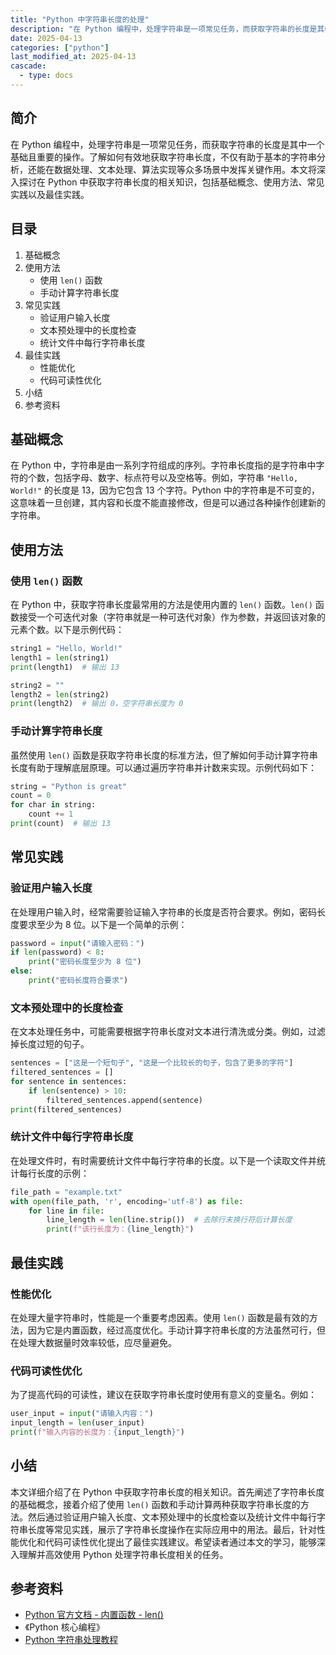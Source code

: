 ```yaml
---
title: "Python 中字符串长度的处理"
description: "在 Python 编程中，处理字符串是一项常见任务，而获取字符串的长度是其中一个基础且重要的操作。了解如何有效地获取字符串长度，不仅有助于基本的字符串分析，还能在数据处理、文本处理、算法实现等众多场景中发挥关键作用。本文将深入探讨在 Python 中获取字符串长度的相关知识，包括基础概念、使用方法、常见实践以及最佳实践。"
date: 2025-04-13
categories: ["python"]
last_modified_at: 2025-04-13
cascade:
  - type: docs
---
```



## 简介
在 Python 编程中，处理字符串是一项常见任务，而获取字符串的长度是其中一个基础且重要的操作。了解如何有效地获取字符串长度，不仅有助于基本的字符串分析，还能在数据处理、文本处理、算法实现等众多场景中发挥关键作用。本文将深入探讨在 Python 中获取字符串长度的相关知识，包括基础概念、使用方法、常见实践以及最佳实践。

<!-- more -->
## 目录
1. 基础概念
2. 使用方法
    - 使用 `len()` 函数
    - 手动计算字符串长度
3. 常见实践
    - 验证用户输入长度
    - 文本预处理中的长度检查
    - 统计文件中每行字符串长度
4. 最佳实践
    - 性能优化
    - 代码可读性优化
5. 小结
6. 参考资料

## 基础概念
在 Python 中，字符串是由一系列字符组成的序列。字符串长度指的是字符串中字符的个数，包括字母、数字、标点符号以及空格等。例如，字符串 `"Hello, World!"` 的长度是 13，因为它包含 13 个字符。Python 中的字符串是不可变的，这意味着一旦创建，其内容和长度不能直接修改，但是可以通过各种操作创建新的字符串。

## 使用方法
### 使用 `len()` 函数
在 Python 中，获取字符串长度最常用的方法是使用内置的 `len()` 函数。`len()` 函数接受一个可迭代对象（字符串就是一种可迭代对象）作为参数，并返回该对象的元素个数。以下是示例代码：

```python
string1 = "Hello, World!"
length1 = len(string1)
print(length1)  # 输出 13

string2 = ""
length2 = len(string2)
print(length2)  # 输出 0，空字符串长度为 0
```

### 手动计算字符串长度
虽然使用 `len()` 函数是获取字符串长度的标准方法，但了解如何手动计算字符串长度有助于理解底层原理。可以通过遍历字符串并计数来实现。示例代码如下：

```python
string = "Python is great"
count = 0
for char in string:
    count += 1
print(count)  # 输出 13
```

## 常见实践
### 验证用户输入长度
在处理用户输入时，经常需要验证输入字符串的长度是否符合要求。例如，密码长度要求至少为 8 位。以下是一个简单的示例：

```python
password = input("请输入密码：")
if len(password) < 8:
    print("密码长度至少为 8 位")
else:
    print("密码长度符合要求")
```

### 文本预处理中的长度检查
在文本处理任务中，可能需要根据字符串长度对文本进行清洗或分类。例如，过滤掉长度过短的句子。

```python
sentences = ["这是一个短句子", "这是一个比较长的句子，包含了更多的字符"]
filtered_sentences = []
for sentence in sentences:
    if len(sentence) > 10:
        filtered_sentences.append(sentence)
print(filtered_sentences)
```

### 统计文件中每行字符串长度
在处理文件时，有时需要统计文件中每行字符串的长度。以下是一个读取文件并统计每行长度的示例：

```python
file_path = "example.txt"
with open(file_path, 'r', encoding='utf-8') as file:
    for line in file:
        line_length = len(line.strip())  # 去除行末换行符后计算长度
        print(f"该行长度为：{line_length}")
```

## 最佳实践
### 性能优化
在处理大量字符串时，性能是一个重要考虑因素。使用 `len()` 函数是最有效的方法，因为它是内置函数，经过高度优化。手动计算字符串长度的方法虽然可行，但在处理大数据量时效率较低，应尽量避免。

### 代码可读性优化
为了提高代码的可读性，建议在获取字符串长度时使用有意义的变量名。例如：

```python
user_input = input("请输入内容：")
input_length = len(user_input)
print(f"输入内容的长度为：{input_length}")
```

## 小结
本文详细介绍了在 Python 中获取字符串长度的相关知识。首先阐述了字符串长度的基础概念，接着介绍了使用 `len()` 函数和手动计算两种获取字符串长度的方法。然后通过验证用户输入长度、文本预处理中的长度检查以及统计文件中每行字符串长度等常见实践，展示了字符串长度操作在实际应用中的用法。最后，针对性能优化和代码可读性优化提出了最佳实践建议。希望读者通过本文的学习，能够深入理解并高效使用 Python 处理字符串长度相关的任务。

## 参考资料
- [Python 官方文档 - 内置函数 - len()](https://docs.python.org/3/library/functions.html#len)
- 《Python 核心编程》
- [Python 字符串处理教程](https://www.runoob.com/python3/python3-string.html)